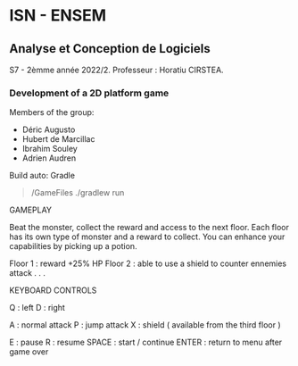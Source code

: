 # ISN - ENSEM 
## Analyse et Conception de Logiciels
S7 - 2èmme année 2022/2. Professeur : Horatiu CIRSTEA.

### Development of a 2D platform game

Members of the group:
* Déric Augusto  
* Hubert de Marcillac
* Ibrahim Souley 
* Adrien Audren

Build auto: Gradle 

> /GameFiles
> ./gradlew run

GAMEPLAY

Beat the monster, collect the reward and access to the next floor.
Each floor has its own type of monster and a reward to collect.
You can enhance your capabilities by picking up a potion.

Floor 1 : reward +25% HP
Floor 2 : able to use a shield to counter ennemies attack
.
.
.

KEYBOARD CONTROLS

Q : left
D : right

A : normal attack
P : jump attack
X : shield ( available from the third floor )

E : pause
R : resume
SPACE : start / continue
ENTER : return to menu after game over

